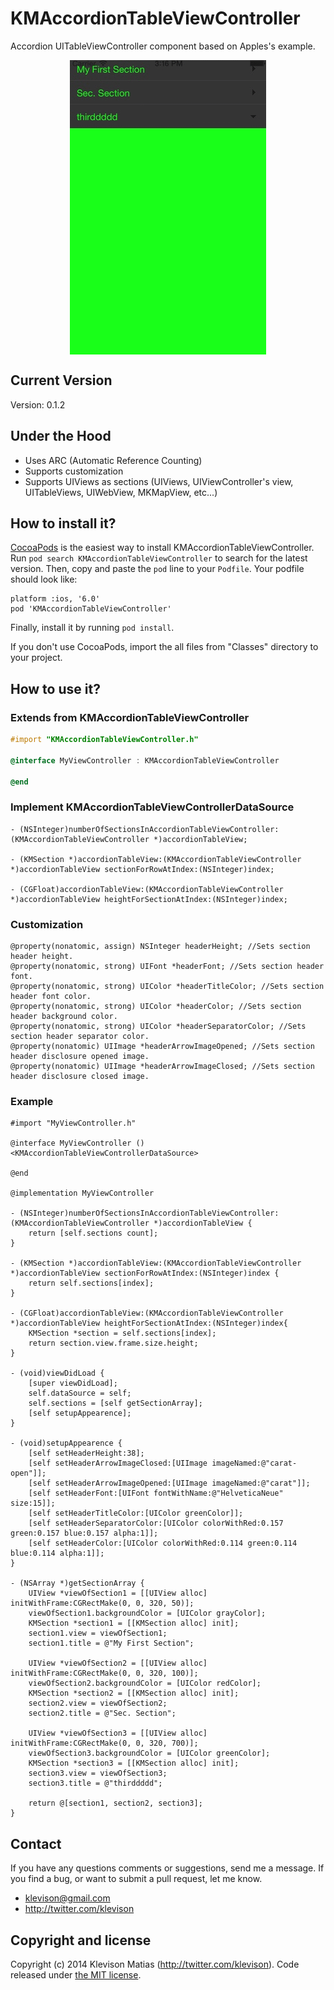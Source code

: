 # KMAccordionTableViewController

Accordion UITableViewController component based on Apples's example.

<p align="center">
  <img align="center" src="juLug4JLzx.gif" alt="...">
</p>

## Current Version

Version: 0.1.2

## Under the Hood

* Uses ARC (Automatic Reference Counting)
* Supports customization
* Supports UIViews as sections (UIViews, UIViewController's view, UITableViews, UIWebView, MKMapView, etc...)

## How to install it?

[CocoaPods](http://cocoapods.org) is the easiest way to install KMAccordionTableViewController. Run ```pod search KMAccordionTableViewController``` to search for the latest version. Then, copy and paste the ```pod``` line to your ```Podfile```. Your podfile should look like:

```
platform :ios, '6.0'
pod 'KMAccordionTableViewController'
```

Finally, install it by running ```pod install```.

If you don't use CocoaPods, import the all files from "Classes" directory to your project.

## How to use it?

### Extends from KMAccordionTableViewController

```objective-c
#import "KMAccordionTableViewController.h"

@interface MyViewController : KMAccordionTableViewController

@end
```

### Implement KMAccordionTableViewControllerDataSource

```objc
- (NSInteger)numberOfSectionsInAccordionTableViewController:(KMAccordionTableViewController *)accordionTableView;

- (KMSection *)accordionTableView:(KMAccordionTableViewController *)accordionTableView sectionForRowAtIndex:(NSInteger)index;

- (CGFloat)accordionTableView:(KMAccordionTableViewController *)accordionTableView heightForSectionAtIndex:(NSInteger)index;
```

### Customization

```objc
@property(nonatomic, assign) NSInteger headerHeight; //Sets section header height.
@property(nonatomic, strong) UIFont *headerFont; //Sets section header font.
@property(nonatomic, strong) UIColor *headerTitleColor; //Sets section header font color.
@property(nonatomic, strong) UIColor *headerColor; //Sets section header background color.
@property(nonatomic, strong) UIColor *headerSeparatorColor; //Sets section header separator color.
@property(nonatomic) UIImage *headerArrowImageOpened; //Sets section header disclosure opened image.
@property(nonatomic) UIImage *headerArrowImageClosed; //Sets section header disclosure closed image.
```

### Example

```objc
#import "MyViewController.h"

@interface MyViewController () <KMAccordionTableViewControllerDataSource>

@end

@implementation MyViewController

- (NSInteger)numberOfSectionsInAccordionTableViewController:(KMAccordionTableViewController *)accordionTableView {
    return [self.sections count];
}

- (KMSection *)accordionTableView:(KMAccordionTableViewController *)accordionTableView sectionForRowAtIndex:(NSInteger)index {
    return self.sections[index];
}

- (CGFloat)accordionTableView:(KMAccordionTableViewController *)accordionTableView heightForSectionAtIndex:(NSInteger)index{
    KMSection *section = self.sections[index];
    return section.view.frame.size.height;
}

- (void)viewDidLoad {
    [super viewDidLoad];
    self.dataSource = self;
    self.sections = [self getSectionArray];
    [self setupAppearence];
}

- (void)setupAppearence {
    [self setHeaderHeight:38];
    [self setHeaderArrowImageClosed:[UIImage imageNamed:@"carat-open"]];
    [self setHeaderArrowImageOpened:[UIImage imageNamed:@"carat"]];
    [self setHeaderFont:[UIFont fontWithName:@"HelveticaNeue" size:15]];
    [self setHeaderTitleColor:[UIColor greenColor]];
    [self setHeaderSeparatorColor:[UIColor colorWithRed:0.157 green:0.157 blue:0.157 alpha:1]];
    [self setHeaderColor:[UIColor colorWithRed:0.114 green:0.114 blue:0.114 alpha:1]];
}

- (NSArray *)getSectionArray {
    UIView *viewOfSection1 = [[UIView alloc] initWithFrame:CGRectMake(0, 0, 320, 50)];
    viewOfSection1.backgroundColor = [UIColor grayColor];
    KMSection *section1 = [[KMSection alloc] init];
    section1.view = viewOfSection1;
    section1.title = @"My First Section";

    UIView *viewOfSection2 = [[UIView alloc] initWithFrame:CGRectMake(0, 0, 320, 100)];
    viewOfSection2.backgroundColor = [UIColor redColor];
    KMSection *section2 = [[KMSection alloc] init];
    section2.view = viewOfSection2;
    section2.title = @"Sec. Section";

    UIView *viewOfSection3 = [[UIView alloc] initWithFrame:CGRectMake(0, 0, 320, 700)];
    viewOfSection3.backgroundColor = [UIColor greenColor];
    KMSection *section3 = [[KMSection alloc] init];
    section3.view = viewOfSection3;
    section3.title = @"thirddddd";

    return @[section1, section2, section3];
}
```

## Contact

If you have any questions comments or suggestions, send me a message. If you find a bug, or want to submit a pull request, let me know.

* klevison@gmail.com
* http://twitter.com/klevison

## Copyright and license

Copyright (c) 2014 Klevison Matias (http://twitter.com/klevison). Code released under [the MIT license](LICENSE).
